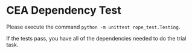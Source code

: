 # CEA Dependency Test
Please execute the command `python -m unittest rope_test.Testing`. 

If the tests pass, you have all of the dependencies needed to do the trial task.